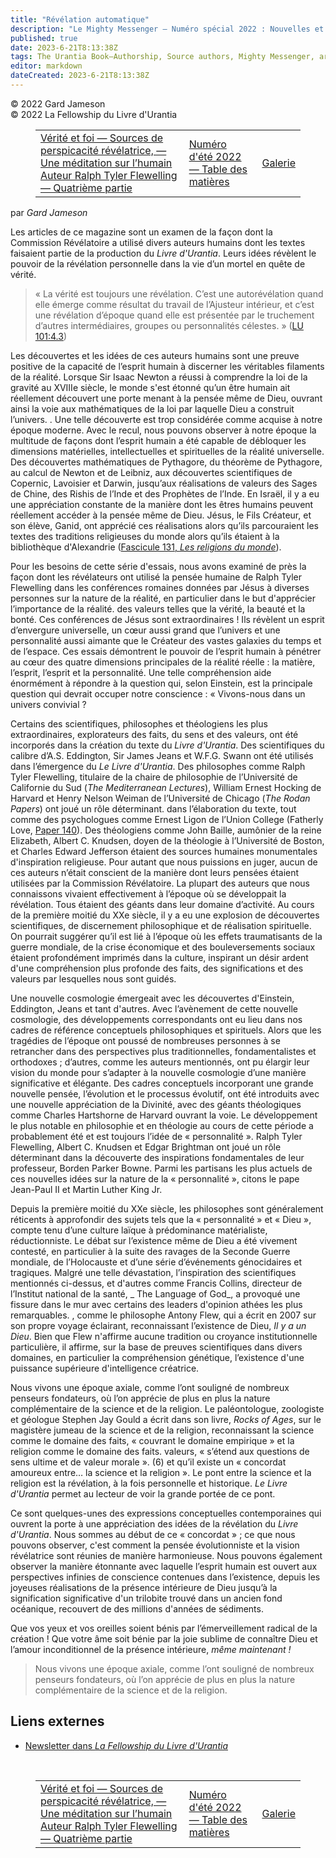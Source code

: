 ```yaml
---
title: "Révélation automatique"
description: "Le Mighty Messenger — Numéro spécial 2022 : Nouvelles et opinions pour les lecteurs du Livre d'Urantia"
published: true
date: 2023-6-21T8:13:38Z
tags: The Urantia Book—Authorship, Source authors, Mighty Messenger, article
editor: markdown
dateCreated: 2023-6-21T8:13:38Z
---
```


<p class="v-card v-sheet theme--light grey lighten-3 px-2">© 2022 Gard Jameson<br>© 2022 La Fellowship du Livre d'Urantia</p>
<figure class="table chapter-navigator">
  <table>
    <tbody>
      <tr>
        <td>
        <a href="/fr/article/Gard_Jameson/Truth_and_Faith">
          <span class="mdi mdi-arrow-left-drop-circle"></span><span class="pl-2">Vérité et foi — Sources de perspicacité révélatrice, — Une méditation sur l’humain Auteur Ralph Tyler Flewelling — Quatrième partie</span>
        </a>
        </td>
        <td>
        <a href="/fr/index/articles_mighty_messenger#numéro-d'été-2022">
          <span class="mdi mdi-book-open-variant"></span><span class="pl-2">Numéro d'été 2022 — Table des matières</span>
        </a>
        </td>
        <td>
        <a href="/fr/article/The_Mighty_Messenger/The_Mighty_Messenger_2022_Special_Gallery">
          <span class="pr-2">Galerie</span><span class="mdi mdi-arrow-right-drop-circle"></span>
        </a>
        </td>
      </tr>
    </tbody>
  </table>
</figure>



par _Gard Jameson_

Les articles de ce magazine sont un examen de la façon dont la Commission Révélatoire a utilisé divers auteurs humains dont les textes faisaient partie de la production du *Livre d'Urantia*. Leurs idées révèlent le pouvoir de la révélation personnelle dans la vie d’un mortel en quête de vérité. 

> « La vérité est toujours une révélation. C’est une autorévélation quand elle émerge comme résultat du travail de l’Ajusteur intérieur, et c’est une révélation d’époque quand elle est présentée par le truchement d’autres intermédiaires, groupes ou personnalités célestes. » ([LU 101:4.3](/fr/The_Urantia_Book/101#p4_3))

Les découvertes et les idées de ces auteurs humains sont une preuve positive de la capacité de l’esprit humain à discerner les véritables filaments de la réalité. Lorsque Sir Isaac Newton a réussi à comprendre la loi de la gravité au XVIIIe siècle, le monde s'est étonné qu’un être humain ait réellement découvert une porte menant à la pensée même de Dieu, ouvrant ainsi la voie aux mathématiques de la loi par laquelle Dieu a construit l’univers. . Une telle découverte est trop considérée comme acquise à notre époque moderne. Avec le recul, nous pouvons observer à notre époque la multitude de façons dont l’esprit humain a été capable de débloquer les dimensions matérielles, intellectuelles et spirituelles de la réalité universelle. Des découvertes mathématiques de Pythagore, du théorème de Pythagore, au calcul de Newton et de Leibniz, aux découvertes scientifiques de Copernic, Lavoisier et Darwin, jusqu’aux réalisations de valeurs des Sages de Chine, des Rishis de l’Inde et des Prophètes de l’Inde. En Israël, il y a eu une appréciation constante de la manière dont les êtres humains peuvent réellement accéder à la pensée même de Dieu. Jésus, le Fils Créateur, et son élève, Ganid, ont apprécié ces réalisations alors qu’ils parcouraient les textes des traditions religieuses du monde alors qu’ils étaient à la bibliothèque d'Alexandrie ([Fascicule 131, *Les religions du monde*](/fr/The_Urantia_Book/131)). 

Pour les besoins de cette série d'essais, nous avons examiné de près la façon dont les révélateurs ont utilisé la pensée humaine de Ralph Tyler Flewelling dans les conférences romaines données par Jésus à diverses personnes sur la nature de la réalité, en particulier dans le but d'apprécier l’importance de la réalité. des valeurs telles que la vérité, la beauté et la bonté. Ces conférences de Jésus sont extraordinaires ! Ils révèlent un esprit d’envergure universelle, un cœur aussi grand que l’univers et une personnalité aussi aimante que le Créateur des vastes galaxies du temps et de l’espace. Ces essais démontrent le pouvoir de l’esprit humain à pénétrer au cœur des quatre dimensions principales de la réalité réelle : la matière, l’esprit, l’esprit et la personnalité. Une telle compréhension aide énormément à répondre à la question qui, selon Einstein, est la principale question qui devrait occuper notre conscience : « Vivons-nous dans un univers convivial ? 

Certains des scientifiques, philosophes et théologiens les plus extraordinaires, explorateurs des faits, du sens et des valeurs, ont été incorporés dans la création du texte du *Livre d'Urantia*. Des scientifiques du calibre d’A.S. Eddington, Sir James Jeans et W.F.G. Swann ont été utilisés dans l’émergence du *Le Livre d'Urantia*. Des philosophes comme Ralph Tyler Flewelling, titulaire de la chaire de philosophie de l’Université de Californie du Sud (*The Mediterranean Lectures*), William Ernest Hocking de Harvard et Henry Nelson Weiman de l’Université de Chicago (*The Rodan Papers*) ont joué un rôle déterminant. dans l’élaboration du texte, tout comme des psychologues comme Ernest Ligon de l’Union College (Fatherly Love, [Paper 140](/fr/The_Urantia_Book/140)). Des théologiens comme John Baille, aumônier de la reine Elizabeth, Albert C. Knudsen, doyen de la théologie à l’Université de Boston, et Charles Edward Jefferson étaient des sources humaines monumentales d'inspiration religieuse. Pour autant que nous puissions en juger, aucun de ces auteurs n’était conscient de la manière dont leurs pensées étaient utilisées par la Commission Révélatoire. La plupart des auteurs que nous connaissons vivaient effectivement à l’époque où se développait la révélation. Tous étaient des géants dans leur domaine d’activité. Au cours de la première moitié du XXe siècle, il y a eu une explosion de découvertes scientifiques, de discernement philosophique et de réalisation spirituelle. On pourrait suggérer qu’il est lié à l’époque où les effets traumatisants de la guerre mondiale, de la crise économique et des bouleversements sociaux étaient profondément imprimés dans la culture, inspirant un désir ardent d'une compréhension plus profonde des faits, des significations et des valeurs par lesquelles nous sont guidés.

Une nouvelle cosmologie émergeait avec les découvertes d'Einstein, Eddington, Jeans et tant d'autres. Avec l’avènement de cette nouvelle cosmologie, des développements correspondants ont eu lieu dans nos cadres de référence conceptuels philosophiques et spirituels. Alors que les tragédies de l’époque ont poussé de nombreuses personnes à se retrancher dans des perspectives plus traditionnelles, fondamentalistes et orthodoxes ; d’autres, comme les auteurs mentionnés, ont pu élargir leur vision du monde pour s’adapter à la nouvelle cosmologie d’une manière significative et élégante. Des cadres conceptuels incorporant une grande nouvelle pensée, l’évolution et le processus évolutif, ont été introduits avec une nouvelle appréciation de la Divinité, avec des géants théologiques comme Charles Hartshorne de Harvard ouvrant la voie. Le développement le plus notable en philosophie et en théologie au cours de cette période a probablement été et est toujours l’idée de « personnalité ». Ralph Tyler Flewelling, Albert C. Knudsen et Edgar Brightman ont joué un rôle déterminant dans la découverte des inspirations fondamentales de leur professeur, Borden Parker Bowne. Parmi les partisans les plus actuels de ces nouvelles idées sur la nature de la « personnalité », citons le pape Jean-Paul II et Martin Luther King Jr.

Depuis la première moitié du XXe siècle, les philosophes sont généralement réticents à approfondir des sujets tels que la « personnalité » et « Dieu », compte tenu d’une culture laïque à prédominance matérialiste, réductionniste. Le débat sur l’existence même de Dieu a été vivement contesté, en particulier à la suite des ravages de la Seconde Guerre mondiale, de l’Holocauste et d’une série d’événements génocidaires et tragiques. Malgré une telle dévastation, l’inspiration des scientifiques mentionnés ci-dessus, et d'autres comme Francis Collins, directeur de l’Institut national de la santé, _ The Language of God_, a provoqué une fissure dans le mur avec certains des leaders d'opinion athées les plus remarquables. , comme le philosophe Antony Flew, qui a écrit en 2007 sur son propre voyage éclairant, reconnaissant l’existence de Dieu, _Il y a un Dieu_. Bien que Flew n'affirme aucune tradition ou croyance institutionnelle particulière, il affirme, sur la base de preuves scientifiques dans divers domaines, en particulier la compréhension génétique, l’existence d'une puissance supérieure d'intelligence créatrice. 

Nous vivons une époque axiale, comme l’ont souligné de nombreux penseurs fondateurs, où l’on apprécie de plus en plus la nature complémentaire de la science et de la religion. Le paléontologue, zoologiste et géologue Stephen Jay Gould a écrit dans son livre, _Rocks of Ages_, sur le magistère jumeau de la science et de la religion, reconnaissant la science comme le domaine des faits, « couvrant le domaine empirique » et la religion comme le domaine des faits. valeurs, « s’étend aux questions de sens ultime et de valeur morale ». (6) et qu’il existe un « concordat amoureux entre… la science et la religion ». Le pont entre la science et la religion est la révélation, à la fois personnelle et historique. _Le Livre d'Urantia_ permet au lecteur de voir la grande portée de ce pont.

Ce sont quelques-unes des expressions conceptuelles contemporaines qui ouvrent la porte à une appréciation des idées de la révélation du _Livre d'Urantia_. Nous sommes au début de ce « concordat » ; ce que nous pouvons observer, c'est comment la pensée évolutionniste et la vision révélatrice sont réunies de manière harmonieuse. Nous pouvons également observer la manière étonnante avec laquelle l’esprit humain est ouvert aux perspectives infinies de conscience contenues dans l’existence, depuis les joyeuses réalisations de la présence intérieure de Dieu jusqu’à la signification significative d'un trilobite trouvé dans un ancien fond océanique, recouvert de des millions d'années de sédiments.

Que vos yeux et vos oreilles soient bénis par l’émerveillement radical de la création ! Que votre âme soit bénie par la joie sublime de connaître Dieu et l’amour inconditionnel de la présence intérieure, _même maintenant !_

> Nous vivons une époque axiale, comme l’ont souligné de nombreux penseurs fondateurs, où l’on apprécie de plus en plus la nature complémentaire de la science et de la religion.

## Liens externes

* [Newsletter dans _La Fellowship du Livre d'Urantia_](https://assetrepository.urantiabook.org/AssetRepository/EBooks/Sources%20of%20Revelatory%20Insight.pdf)

<br>



<figure class="table chapter-navigator">
  <table>
    <tbody>
      <tr>
        <td>
        <a href="/fr/article/Gard_Jameson/Truth_and_Faith">
          <span class="mdi mdi-arrow-left-drop-circle"></span><span class="pl-2">Vérité et foi — Sources de perspicacité révélatrice, — Une méditation sur l’humain Auteur Ralph Tyler Flewelling — Quatrième partie</span>
        </a>
        </td>
        <td>
        <a href="/fr/index/articles_mighty_messenger#numéro-d'été-2022">
          <span class="mdi mdi-book-open-variant"></span><span class="pl-2">Numéro d'été 2022 — Table des matières</span>
        </a>
        </td>
        <td>
        <a href="/fr/article/The_Mighty_Messenger/The_Mighty_Messenger_2022_Special_Gallery">
          <span class="pr-2">Galerie</span><span class="mdi mdi-arrow-right-drop-circle"></span>
        </a>
        </td>
      </tr>
    </tbody>
  </table>
</figure>
